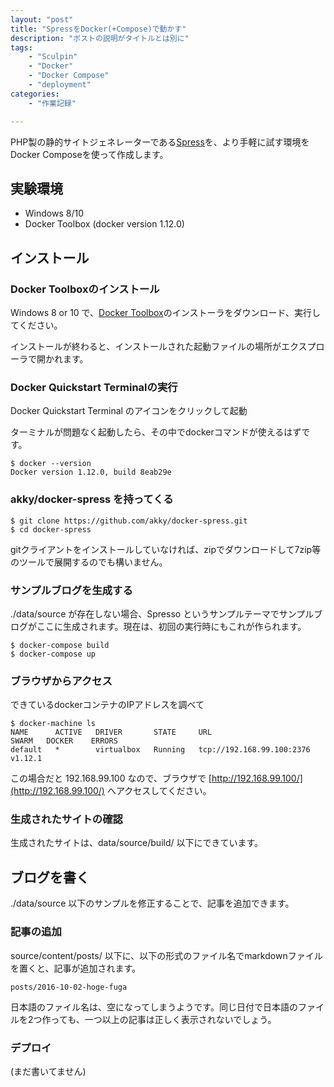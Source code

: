 ```yaml
---
layout: "post"
title: "SpressをDocker(+Compose)で動かす"
description: "ポストの説明がタイトルとは別に"
tags:
    - "Sculpin"
    - "Docker"
    - "Docker Compose"
    - "deployment"
categories:
    - "作業記録"

---
```

PHP製の静的サイトジェネレーターである[Spress](http://spress.yosymfony.com/)を、より手軽に試す環境をDocker Composeを使って作成します。

## 実験環境

  * Windows 8/10
  * Docker Toolbox (docker version 1.12.0)

## インストール

### Docker Toolboxのインストール

Windows 8 or 10 で、[Docker Toolbox](https://www.docker.com/products/docker-toolbox)のインストーラをダウンロード、実行してください。

インストールが終わると、インストールされた起動ファイルの場所がエクスプローラで開かれます。

### Docker Quickstart Terminalの実行

Docker Quickstart Terminal のアイコンをクリックして起動

ターミナルが問題なく起動したら、その中でdockerコマンドが使えるはずです。

~~~
$ docker --version
Docker version 1.12.0, build 8eab29e

~~~

### akky/docker-spress を持ってくる

~~~
$ git clone https://github.com/akky/docker-spress.git
$ cd docker-spress
~~~

gitクライアントをインストールしていなければ、zipでダウンロードして7zip等のツールで展開するのでも構いません。

### サンプルブログを生成する

./data/source が存在しない場合、Spresso というサンプルテーマでサンプルブログがここに生成されます。現在は、初回の実行時にもこれが作られます。

~~~
$ docker-compose build
$ docker-compose up
~~~

### ブラウザからアクセス

できているdockerコンテナのIPアドレスを調べて

~~~
$ docker-machine ls
NAME      ACTIVE   DRIVER       STATE     URL                         SWARM   DOCKER    ERRORS
default   *        virtualbox   Running   tcp://192.168.99.100:2376           v1.12.1
~~~

この場合だと 192.168.99.100 なので、ブラウザで [http://192.168.99.100/](http://192.168.99.100/) へアクセスしてください。

### 生成されたサイトの確認

生成されたサイトは、data/source/build/ 以下にできています。

## ブログを書く

./data/source 以下のサンプルを修正することで、記事を追加できます。

### 記事の追加

source/content/posts/ 以下に、以下の形式のファイル名でmarkdownファイルを置くと、記事が追加されます。

~~~
posts/2016-10-02-hoge-fuga
~~~

日本語のファイル名は、空になってしまうようです。同じ日付で日本語のファイルを2つ作っても、一つ以上の記事は正しく表示されないでしょう。





### デプロイ

(まだ書いてません)
